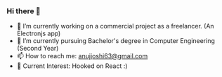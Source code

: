 ### Hi there 👋

- 🔭 I’m currently working on a commercial project as a freelancer. (An Electronjs app)
- 🌱 I’m currently pursuing Bachelor's degree in Computer Engineering (Second Year)
- 📫 How to reach me: anujjoshi63@gmail.com
- 📖 Current Interest: Hooked on React :)
